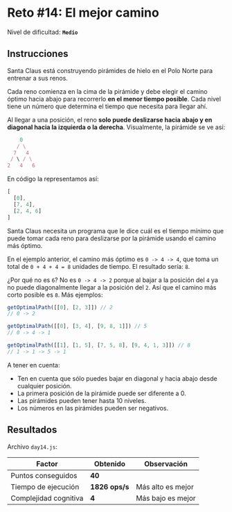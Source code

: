 # Reto #14: El mejor camino

Nivel de dificultad: **`Medio`**

## Instrucciones

Santa Claus está construyendo pirámides de hielo en el Polo Norte para entrenar a sus renos.

Cada reno comienza en la cima de la pirámide y debe elegir el camino óptimo hacia abajo para recorrerlo **en el menor tiempo posible**. Cada nivel tiene un número que determina el tiempo que necesita para llegar ahí.

Al llegar a una posición, el reno **solo puede deslizarse hacia abajo y en diagonal hacia la izquierda o la derecha**. Visualmente, la pirámide se ve así:

``` javascript
    0
   / \
  7   4
 / \ / \
2   4   6
```

En código la representamos así:

``` javascript
[
  [0],
  [7, 4],
  [2, 4, 6]
]
```

Santa Claus necesita un programa que le dice cuál es el tiempo mínimo que puede tomar cada reno para deslizarse por la pirámide usando el camino más óptimo.

En el ejemplo anterior, el camino más óptimo es `0 -> 4 -> 4`, que toma un total de `0 + 4 + 4 = 8` unidades de tiempo. El resultado sería: `8`.

¿Por qué no es `6`? No es `0 -> 4 -> 2` porque al bajar a la posición del `4` ya no puede diagonalmente llegar a la posición del `2`. Así que el camino más corto posible es `8`. Más ejemplos:

``` javascript
getOptimalPath([[0], [2, 3]]) // 2
// 0 -> 2

getOptimalPath([[0], [3, 4], [9, 8, 1]]) // 5
// 0 -> 4 -> 1

getOptimalPath([[1], [1, 5], [7, 5, 8], [9, 4, 1, 3]]) // 8
// 1 -> 1 -> 5 -> 1
```

A tener en cuenta:

* Ten en cuenta que sólo puedes bajar en diagonal y hacia abajo desde cualquier posición.
* La primera posición de la pirámide puede ser diferente a 0.
* Las pirámides pueden tener hasta 10 niveles.
* Los números en las pirámides pueden ser negativos.

## Resultados

Archivo `day14.js`:

| Factor | Obtenido | Observación |
| ------ | ------ | ------ |
| Puntos conseguidos | **40** |  |
| Tiempo de ejecución | **1826 ops/s** | Más alto es mejor
| Complejidad cognitiva | **4** | Más bajo es mejor
